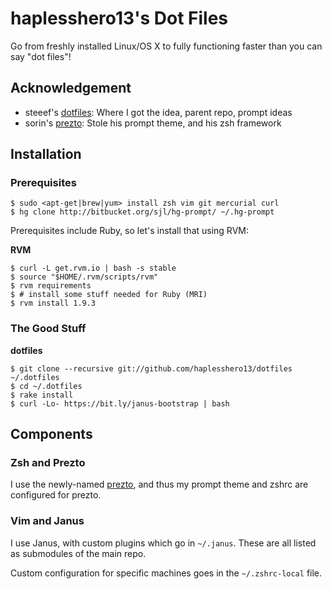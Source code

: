# haplesshero13's Dot Files
Go from freshly installed Linux/OS X to fully functioning faster than you can say "dot files"!

## Acknowledgement
* steeef's [dotfiles](https://github.com/ryanb/dotfiles): Where I got the idea, parent repo, prompt ideas
* sorin's [prezto](https://github.com/sorin-ionescu/prezto): Stole his prompt theme, and his zsh framework

## Installation
### Prerequisites
```console
$ sudo <apt-get|brew|yum> install zsh vim git mercurial curl
$ hg clone http://bitbucket.org/sjl/hg-prompt/ ~/.hg-prompt
```

Prerequisites include Ruby, so let's install that using RVM:

**RVM**

```console
$ curl -L get.rvm.io | bash -s stable
$ source "$HOME/.rvm/scripts/rvm"
$ rvm requirements
$ # install some stuff needed for Ruby (MRI)
$ rvm install 1.9.3
```
### The Good Stuff
**dotfiles**

```console
$ git clone --recursive git://github.com/haplesshero13/dotfiles ~/.dotfiles
$ cd ~/.dotfiles
$ rake install
$ curl -Lo- https://bit.ly/janus-bootstrap | bash
```
## Components
### Zsh and Prezto
I use the newly-named [prezto](https://github.com/sorin-ionescu/prezto), and thus my prompt theme and zshrc are configured for prezto.

### Vim and Janus
I use Janus, with custom plugins which go in `~/.janus`. These are all listed as submodules of the main repo.

Custom configuration for specific machines goes in the `~/.zshrc-local` file.
